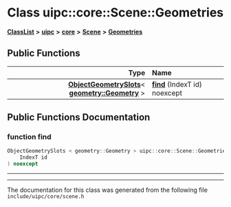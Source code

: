 

# Class uipc::core::Scene::Geometries



[**ClassList**](annotated.md) **>** [**uipc**](namespaceuipc.md) **>** [**core**](namespaceuipc_1_1core.md) **>** [**Scene**](classuipc_1_1core_1_1_scene.md) **>** [**Geometries**](classuipc_1_1core_1_1_scene_1_1_geometries.md)










































## Public Functions

| Type | Name |
| ---: | :--- |
|  [**ObjectGeometrySlots**](classuipc_1_1core_1_1_object_geometry_slots.md)&lt; [**geometry::Geometry**](classuipc_1_1geometry_1_1_geometry.md) &gt; | [**find**](#function-find) (IndexT id) noexcept<br> |




























## Public Functions Documentation




### function find 

```C++
ObjectGeometrySlots < geometry::Geometry > uipc::core::Scene::Geometries::find (
    IndexT id
) noexcept
```




<hr>

------------------------------
The documentation for this class was generated from the following file `include/uipc/core/scene.h`

